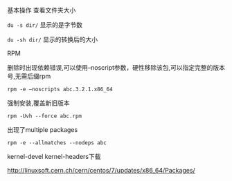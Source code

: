 基本操作
查看文件夹大小 

`du -s dir/` 显示的是字节数

`du -sh dir/` 显示的转换后的大小

RPM

删除时出现依赖错误,可以使用–noscript参数，硬性移除该包,可以指定完整的版本号,无需后缀rpm

`rpm -e –noscripts abc.3.2.1.x86_64`

强制安装,覆盖新旧版本

`rpm -Uvh --force abc.rpm`

出现了multiple packages

`rpm -e --allmatches --nodeps abc`

kernel-devel kernel-headers下载

http://linuxsoft.cern.ch/cern/centos/7/updates/x86_64/Packages/
